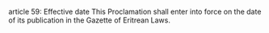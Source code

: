 article 59: Effective date
This Proclamation shall enter into force on the date of its publication in the Gazette of Eritrean Laws.
<ul>
</ul>